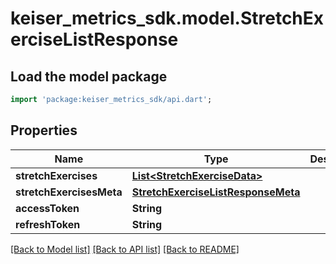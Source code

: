 # keiser_metrics_sdk.model.StretchExerciseListResponse

## Load the model package
```dart
import 'package:keiser_metrics_sdk/api.dart';
```

## Properties
Name | Type | Description | Notes
------------ | ------------- | ------------- | -------------
**stretchExercises** | [**List&lt;StretchExerciseData&gt;**](StretchExerciseData.md) |  | 
**stretchExercisesMeta** | [**StretchExerciseListResponseMeta**](StretchExerciseListResponseMeta.md) |  | 
**accessToken** | **String** |  | [optional] 
**refreshToken** | **String** |  | [optional] 

[[Back to Model list]](../README.md#documentation-for-models) [[Back to API list]](../README.md#documentation-for-api-endpoints) [[Back to README]](../README.md)


